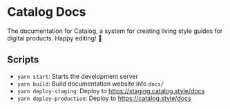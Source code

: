 # Catalog Docs

The documentation for Catalog, a system for creating living style guides for digital products.
Happy editing! 👋

## Scripts

- `yarn start`: Starts the development server
- `yarn build`: Build documentation website into `docs/`
- `yarn deploy-staging`: Deploy to https://staging.catalog.style/docs
- `yarn deploy-production`: Deploy to https://catalog.style/docs

